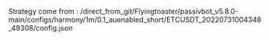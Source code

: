 Strategy come from : /direct_from_git/Flyingtoaster/passivbot_v5.8.0-main/configs/harmony/1m/0.1_auenabled_short/ETCUSDT_20220731004348_49308/config.json